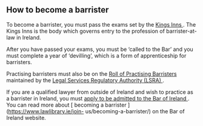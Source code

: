 ##  How to become a barrister

To become a barrister, you must pass the exams set by the [ Kings Inns
](https://www.kingsinns.ie/) . The Kings Inns is the body which governs entry
to the profession of barrister-at-law in Ireland.

After you have passed your exams, you must be ‘called to the Bar’ and you must
complete a year of ‘devilling’, which is a form of apprenticeship for
barristers.

Practising barristers must also be on the [ Roll of Practising Barristers
](https://www.lsra.ie/for-law-professionals/roll-of-practising-barristers/)
maintained by the [ Legal Services Regulatory Authority (LSRA)
](/en/justice/courts-system/legal-services-regulatory-authority/) .

If you are a qualified lawyer from outside of Ireland and wish to practice as
a barrister in Ireland, you must [ apply to be admitted to the Bar of Ireland
](https://www.kingsinns.ie/members/specially-qualified-applicants) . You can
read more about [ becoming a barrister ](https://www.lawlibrary.ie/join-
us/becoming-a-barrister/) on the Bar of Ireland website.
